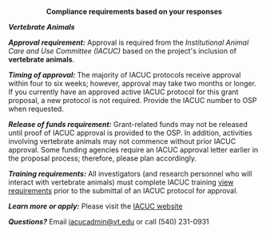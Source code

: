 <b><center>Compliance requirements based on your responses</center></b>

<i><b>Vertebrate Animals</b></i>

<i><b>Approval requirement:</b></i> Approval is required from the *Institutional Animal Care and Use Committee (IACUC)* based on the project's inclusion of **vertebrate animals**.

<i><b>Timing of approval:</b></i> The majority of IACUC protocols receive approval within four to six weeks; however, approval may take two months or longer. If you currently have an approved active IACUC protocol for this grant proposal, a new protocol is not required. Provide the IACUC number to OSP when requested.

<i><b>Release of funds requirement:</b></i> Grant-related funds may not be released until proof of IACUC approval is provided to the OSP. In addition, activities involving vertebrate animals may not commence without prior IACUC approval. Some funding agencies require an IACUC approval letter earlier in the proposal process; therefore, please plan accordingly.

<i><b>Training requirements:</b></i> All investigators (and research personnel who will interact with vertebrate animals) must complete IACUC training [view requirements](https://www.research.vt.edu/iacuc/training.html) prior to the submittal of an IACUC protocol for approval.

<i><b>Learn more or apply:</b></i> Please visit the [IACUC website](https://www.research.vt.edu/iacuc.html)

<i><b>Questions?</b></i> Email [iacucadmin@vt.edu](iacucadmin@vt.edu) or call (540) 231-0931
